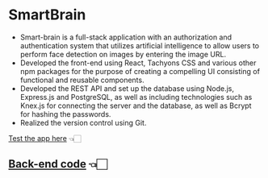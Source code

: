 # SmartBrain
- Smart-brain is a full-stack application with an authorization and authentication system that utilizes artificial intelligence to allow users to perform face detection on images by entering the image URL.
- Developed the front-end using React, Tachyons CSS and various other npm packages for the purpose of creating a compelling UI consisting of functional and reusable components.
- Developed the REST API and set up the database using Node.js, Express.js and PostgreSQL, as well as including technologies such as Knex.js for connecting the server and the database, as well as Bcrypt for hashing the passwords.
- Realized the version control using Git.

[Test the app here](https://smartbrain-aspy.onrender.com/) 👈🏻

## [Back-end code](https://github.com/djordjevicv/smart-brain-backend//) 👈🏻
